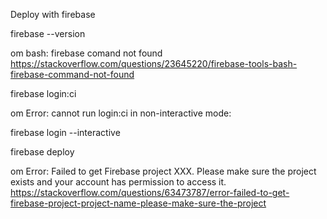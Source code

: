 Deploy with firebase

firebase --version

om bash: firebase comand not found
https://stackoverflow.com/questions/23645220/firebase-tools-bash-firebase-command-not-found

firebase login:ci

om Error: cannot run login:ci in non-interactive mode:

firebase login --interactive

firebase deploy

om Error: Failed to get Firebase project XXX. Please make sure the project exists and your account has permission to access it.
https://stackoverflow.com/questions/63473787/error-failed-to-get-firebase-project-project-name-please-make-sure-the-project
